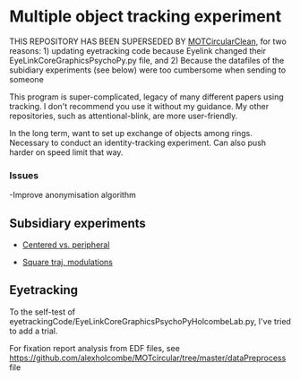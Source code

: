 Multiple object tracking experiment
==============
THIS REPOSITORY HAS BEEN SUPERSEDED BY [MOTCircularClean](https://github.com/alexholcombe/MOTcircularClean), for two reasons: 1) updating eyetracking code because Eyelink changed their EyeLinkCoreGraphicsPsychoPy.py file, and 2) Because the datafiles of the subidiary experiments (see below) were too cumbersome when sending to someone

This program is super-complicated, legacy of many different papers using tracking. I don't recommend you use it without my guidance. My other repositories, such as attentional-blink, are more user-friendly.

In the long term, want to set up exchange of objects among rings. Necessary to conduct an identity-tracking experiment. Can also push harder on speed limit that way.

### Issues
-Improve anonymisation algorithm

## Subsidiary experiments

- [Centered vs. peripheral](experiment_specific/rps_limit/centered_vs_peripheral.md)

- [Square traj, modulations](experiment_specific/rps_limit/square.md)

## Eyetracking

To the self-test of eyetrackingCode/EyeLinkCoreGraphicsPsychoPyHolcombeLab.py, I've tried to add a trial.

For fixation report analysis from EDF files, see https://github.com/alexholcombe/MOTcircular/tree/master/dataPreprocess file
